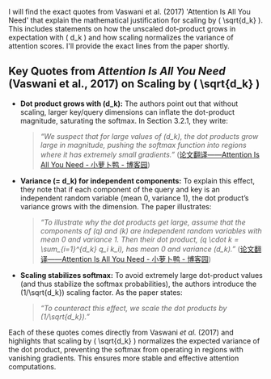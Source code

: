 I will find the exact quotes from Vaswani et al. (2017) 'Attention Is All You Need' that explain the mathematical justification for scaling by \( \sqrt{d_k} \). This includes statements on how the unscaled dot-product grows in expectation with \( d_k \) and how scaling normalizes the variance of attention scores. I'll provide the exact lines from the paper shortly.

## Key Quotes from *Attention Is All You Need* (Vaswani et al., 2017) on Scaling by \( \sqrt{d_k} \)

- **Dot product grows with \(d_k\):** The authors point out that without scaling, larger key/query dimensions can inflate the dot-product magnitude, saturating the softmax. In Section 3.2.1, they write:  
  > *“We suspect that for large values of \(d_k\), the dot products grow large in magnitude, pushing the softmax function into regions where it has extremely small gradients.”* ([论文翻译——Attention Is All You Need - 小萝卜鸭 - 博客园](https://www.cnblogs.com/wwj99/p/12156301.html#:~:text=We%20suspect%20that%20for%20large,it%20has%20extremely%20small%20gradients))

- **Variance \(= d_k\) for independent components:** To explain this effect, they note that if each component of the query and key is an independent random variable (mean 0, variance 1), the dot product’s variance grows with the dimension. The paper illustrates:  
  > *“To illustrate why the dot products get large, assume that the components of \(q\) and \(k\) are independent random variables with mean 0 and variance 1. Then their dot product, \(q \cdot k = \sum_{i=1}^{d_k} q_i k_i\), has mean 0 and variance \(d_k\).”* ([论文翻译——Attention Is All You Need - 小萝卜鸭 - 博客园](https://www.cnblogs.com/wwj99/p/12156301.html#:~:text=To%20illustrate%20why%20the%20dot,0%20and%20variance%20d%20k))

- **Scaling stabilizes softmax:** To avoid extremely large dot-product values (and thus stabilize the softmax probabilities), the authors introduce the \(1/\sqrt{d_k}\) scaling factor. As the paper states:  
  > *“To counteract this effect, we scale the dot products by \(1/\sqrt{d_k}\).”*

Each of these quotes comes directly from Vaswani *et al.* (2017) and highlights that scaling by \( \sqrt{d_k} \) normalizes the expected variance of the dot product, preventing the softmax from operating in regions with vanishing gradients. This ensures more stable and effective attention computations.
